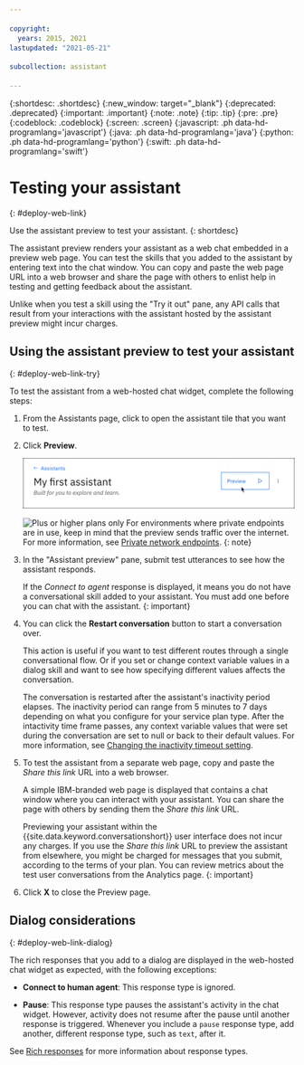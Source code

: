```yaml
---

copyright:
  years: 2015, 2021
lastupdated: "2021-05-21"

subcollection: assistant

---
```


{:shortdesc: .shortdesc}
{:new_window: target="_blank"}
{:deprecated: .deprecated}
{:important: .important}
{:note: .note}
{:tip: .tip}
{:pre: .pre}
{:codeblock: .codeblock}
{:screen: .screen}
{:javascript: .ph data-hd-programlang='javascript'}
{:java: .ph data-hd-programlang='java'}
{:python: .ph data-hd-programlang='python'}
{:swift: .ph data-hd-programlang='swift'}

# Testing your assistant
{: #deploy-web-link}

Use the assistant preview to test your assistant.
{: shortdesc}

The assistant preview renders your assistant as a web chat embedded in a preview web page. You can test the skills that you added to the assistant by entering text into the chat window. You can copy and paste the web page URL into a web browser and share the page with others to enlist help in testing and getting feedback about the assistant.

Unlike when you test a skill using the "Try it out" pane, any API calls that result from your interactions with the assistant hosted by the assistant preview might incur charges.

## Using the assistant preview to test your assistant
{: #deploy-web-link-try}

To test the assistant from a web-hosted chat widget, complete the following steps:

1.  From the Assistants page, click to open the assistant tile that you want to test.

1.  Click **Preview**.

    ![Preview button](images/preview-button.png)

    ![Plus or higher plans only](images/plus.png) For environments where private endpoints are in use, keep in mind that the preview sends traffic over the internet. For more information, see [Private network endpoints](/docs/assistant?topic=assistant-security#security-private-endpoints).
    {: note}

1.  In the "Assistant preview" pane, submit test utterances to see how the assistant responds.

    If the *Connect to agent* response is displayed, it means you do not have a conversational skill added to your assistant. You must add one before you can chat with the assistant.
    {: important}

1.  You can click the **Restart conversation** button to start a conversation over.

    This action is useful if you want to test different routes through a single conversational flow. Or if you set or change context variable values in a dialog skill and want to see how specifying different values affects the conversation.

    The conversation is restarted after the assistant's inactivity period elapses. The inactivity period can range from 5 minutes to 7 days depending on what you configure for your service plan type. After the intactivity time frame passes, any context variable values that were set during the conversation are set to null or back to their default values. For more information, see [Changing the inactivity timeout setting](/docs/assistant?topic=assistant-assistant-settings#assistant-settings-change-timeout).

1.  To test the assistant from a separate web page, copy and paste the *Share this link* URL into a web browser.

    A simple IBM-branded web page is displayed that contains a chat window where you can interact with your assistant. You can share the page with others by sending them the *Share this link* URL.

    Previewing your assistant within the {{site.data.keyword.conversationshort}} user interface does not incur any charges. If you use the *Share this link* URL to preview the assistant from elsewhere, you might be charged for messages that you submit, according to the terms of your plan. You can review metrics about the test user conversations from the Analytics page.
    {: important}

1.  Click **X** to close the Preview page.

## Dialog considerations
{: #deploy-web-link-dialog}

The rich responses that you add to a dialog are displayed in the web-hosted chat widget as expected, with the following exceptions:

- **Connect to human agent**: This response type is ignored.

- **Pause**: This response type pauses the assistant's activity in the chat widget. However, activity does not resume after the pause until another response is triggered. Whenever you include a `pause` response type, add another, different response type, such as `text`, after it.

See [Rich responses](/docs/assistant?topic=assistant-dialog-overview#dialog-overview-multimedia) for more information about response types.
